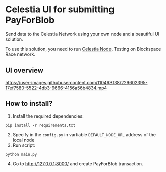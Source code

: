 # Celestia UI for submitting PayForBlob

Send data to the Celestia Network using your own node and a beautiful UI solution.

To use this solution, you need to run [Celestia Node](https://docs.celestia.org/nodes/light-node/). Testing on Blockspace Race network.

## UI overview
https://user-images.githubusercontent.com/110463138/229602395-17ef7580-5522-4db3-9666-4156a56b4834.mp4

## How to install?

1) Install the required dependencies:
```
pip install -r requirements.txt
```
2) Specify in the ```config.py``` in vartiable ```DEFAULT_NODE_URL``` address of the local node
3) Run script:
```
python main.py
```
4) Go to http://127.0.0.1:8000/ and create PayForBlob transaction.
